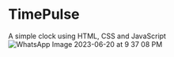 # TimePulse
A simple clock using HTML, CSS and JavaScript
![WhatsApp Image 2023-06-20 at 9 37 08 PM](https://github.com/iRaziaMunir/TimePulse/assets/80644602/6c345d89-8f0b-4201-b3aa-1c7ff71e5d29)

